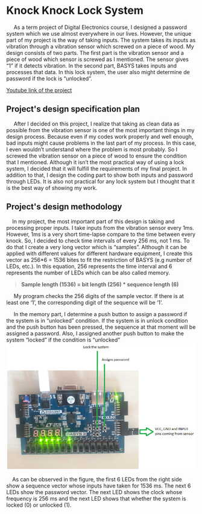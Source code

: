 [logo1]: https://github.com/anilbayramgogebakan/knock-knock-lock-system/blob/main/Figures/Figure_1.png
# Knock Knock Lock System
&nbsp;&nbsp;&nbsp;&nbsp; As a term project of Digital Electronics course, I designed a password system which we use almost everywhere in our lives. However, the unique part of my project is the way of taking inputs. The system takes its inputs as vibration through a vibration sensor which screwed on a piece of wood. My design consists of two parts. The first part is the vibration sensor and a piece of wood which sensor is screwed as I mentioned. The sensor gives “1” if it detects vibration. In the second part, BASYS takes inputs and processes that data. In this lock system, the user also might determine de password if the lock is “unlocked”.

[Youtube link of the project](https://youtu.be/MY8MbwSpRx4)

##  Project's design specification plan
&nbsp;&nbsp;&nbsp;&nbsp; After I decided on this project, I realize that taking as clean data as possible from the vibration sensor is one of the most important things in my design process. Because even if my codes work properly and well enough, bad inputs might cause problems in the last part of my process. In this case, I even wouldn’t understand where the problem is most probably. So I screwed the vibration sensor on a piece of wood to ensure the condition that I mentioned. Although it isn’t the most practical way of using a lock system, I decided that it will fulfill the requirements of my final project. In addition to that, I design the coding part to show both inputs and password through LEDs. It is also not practical for any lock system but I thought that it is the best way of showing my work.

## Project's design methodology
&nbsp;&nbsp;&nbsp;&nbsp;In my project, the most important part of this design is taking and processing proper inputs. I take inputs from the vibration sensor every 1ms. However, 1ms is a very short time-lapse compare to the time between every knock. So, I decided to check time intervals of every 256 ms, not 1 ms. To do that I create a very long vector which is “samples”. Although it can be applied with different values for different hardware equipment, I create this vector as 256*6 = 1536 bites to fit the restriction of BASYS (e.g number of LEDs, etc.). In this equation, 256 represents the time interval and 6 represents the number of LEDs which can be also called memory.

> __Sample length (1536) = bit length (256) * sequence length (6)__

&nbsp;&nbsp;&nbsp;&nbsp; My program checks the 256 digits of the sample vector. If there is at least one ‘1’, the corresponding digit of the sequence will be ‘1’.

&nbsp;&nbsp;&nbsp;&nbsp; In the memory part, I determine a push button to assign a password if the system is in “unlocked” condition. If the system is in unlock condition and the push button has been pressed, the sequence at that moment will be assigned a password. Also, I assigned another push button to make the system “locked” if the condition is “unlocked”
![Figure-1][logo1]

&nbsp;&nbsp;&nbsp;&nbsp;As can be observed in the figure, the first 6 LEDs from the right side show a sequence vector whose inputs have taken for 1536 ms. The next 6 LEDs show the password vector. The next LED shows the clock whose frequency is 256 ms and the next LED shows that whether the system is locked (0) or unlocked (1). 
